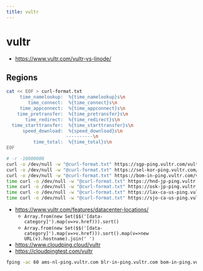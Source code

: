 ```yaml
---
title: vultr
---
```


# vultr

- https://www.vultr.com/vultr-vs-linode/

## Regions

```bash
cat << EOF > curl-format.txt
     time_namelookup:  %{time_namelookup}s\n
        time_connect:  %{time_connect}s\n
     time_appconnect:  %{time_appconnect}s\n
    time_pretransfer:  %{time_pretransfer}s\n
       time_redirect:  %{time_redirect}s\n
  time_starttransfer:  %{time_starttransfer}s\n
      speed_download:  %{speed_download}s\n
                      ----------\n
          time_total:  %{time_total}s\n
EOF

# -r -10000000
curl -o /dev/null -w "@curl-format.txt" https://sgp-ping.vultr.com/vultr.com.100MB.bin > sgp.txt
curl -o /dev/null -w "@curl-format.txt" https://sel-kor-ping.vultr.com/vultr.com.100MB.bin > sel-kor.txt
curl -o /dev/null -w "@curl-format.txt" https://bom-in-ping.vultr.com/vultr.com.100MB.bin > bom-in.txt
time curl -o /dev/null -w "@curl-format.txt" https://hnd-jp-ping.vultr.com/vultr.com.100MB.bin > hnd-jp.txt
time curl -o /dev/null -w "@curl-format.txt" https://osk-jp-ping.vultr.com/vultr.com.100MB.bin > osk-jp.txt
time curl -o /dev/null -w "@curl-format.txt" https://lax-ca-us-ping.vultr.com/vultr.com.100MB.bin > lax-ca-us.txt
time curl -o /dev/null -w "@curl-format.txt" https://sjo-ca-us-ping.vultr.com/vultr.com.100MB.bin > lax-ca-us.txt
```

- https://www.vultr.com/features/datacenter-locations/
  - `Array.from(new Set($$('[data-category]').map(v=>v.href))).sort()`
  - `Array.from(new Set($$('[data-category]').map(v=>v.href))).sort().map(v=>new URL(v).hostname).join(' ')`
- https://www.cloudping.cloud/vultr
- https://cloudpingtest.com/vultr

```bash
fping -ac 60 ams-nl-ping.vultr.com blr-in-ping.vultr.com bom-in-ping.vultr.com del-in-ping.vultr.com fl-us-ping.vultr.com fra-de-ping.vultr.com ga-us-ping.vultr.com hnd-jp-ping.vultr.com hon-hi-us-ping.vultr.com il-us-ping.vultr.com jnb-za-ping.vultr.com lax-ca-us-ping.vultr.com lon-gb-ping.vultr.com mad-es-ping.vultr.com mel-au-ping.vultr.com mex-mx-ping.vultr.com nj-us-ping.vultr.com osk-jp-ping.vultr.com par-fr-ping.vultr.com sao-br-ping.vultr.com scl-cl-ping.vultr.com sel-kor-ping.vultr.com sgp-ping.vultr.com sjo-ca-us-ping.vultr.com sto-se-ping.vultr.com syd-au-ping.vultr.com tor-ca-ping.vultr.com tx-us-ping.vultr.com wa-us-ping.vultr.com waw-pl-ping.vultr.com
```

